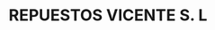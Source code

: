 ---
title: "REPUESTOS VICENTE S. L"
url: /roquetas-de-mar/repuestos-vicente-s-l/
shop: piezas de automóviles
---